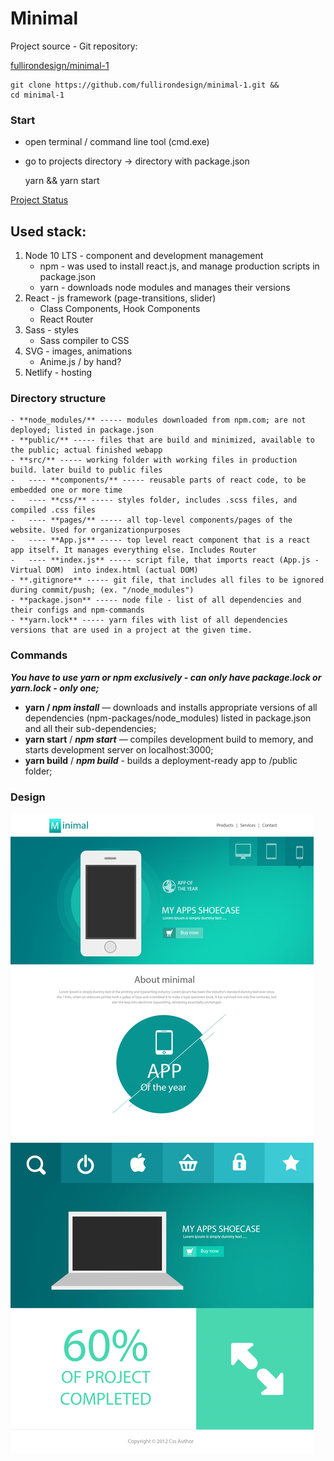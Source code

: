 # Minimal

Project source - Git repository:

[fullirondesign/minimal-1](https://github.com/fullirondesign/minimal-1.git)

    git clone https://github.com/fullirondesign/minimal-1.git &&
    cd minimal-1

### Start

- open terminal / command line tool (cmd.exe)
- go to projects directory → directory with package.json

    yarn && yarn start

[Project Status](https://www.notion.so/cd195b5fbd044308b05c18a4dab7b97b)

## **Used stack:**

1. Node 10 LTS - component and development management
    - npm - was used to install react.js, and manage production scripts in package.json
    - yarn - downloads node modules and manages their versions
2. React - js framework (page-transitions, slider)
    - Class Components, Hook Components
    - React Router
3. Sass - styles
    - Sass compiler to CSS
4. SVG - images, animations
    - Anime.js / by hand?
5. Netlify - hosting

### Directory structure

    - **node_modules/** ----- modules downloaded from npm.com; are not deployed; listed in package.json
    - **public/** ----- files that are build and minimized, available to the public; actual finished webapp
    - **src/** ----- working folder with working files in production build. later build to public files
    -	---- **components/** ----- reusable parts of react code, to be embedded one or more time 
    -	---- **css/** ----- styles folder, includes .scss files, and compiled .css files
    -	---- **pages/** ----- all top-level components/pages of the website. Used for organizationpurposes
    -	---- **App.js** ----- top level react component that is a react app itself. It manages everything else. Includes Router
    -	---- **index.js** ----- script file, that imports react (App.js - Virtual DOM)  into index.html (actual DOM) 
    - **.gitignore** ----- git file, that includes all files to be ignored during commit/push; (ex. "/node_modules")
    - **package.json** ----- node file - list of all dependencies and their configs and npm-commands
    - **yarn.lock** ----- yarn files with list of all dependencies versions that are used in a project at the given time.

### Commands

***You have to use yarn or npm exclusively - can only have package.lock or yarn.lock - only one;***

- **yarn / *npm install*** — downloads and installs appropriate versions of all dependencies (npm-packages/node_modules) listed in package.json and all their sub-dependencies;
- **yarn start** / ***npm start*** — compiles development build to memory, and starts development server on localhost:3000;
- **yarn build** / ***npm build*** - builds a deployment-ready app to /public folder;

### Design

![](design.png)